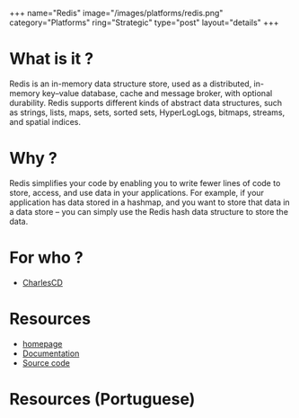 +++
name="Redis"
image="/images/platforms/redis.png"
category="Platforms"
ring="Strategic"
type="post"
layout="details"
+++

# What is it ?

Redis is an in-memory data structure store, used as a distributed, in-memory key–value database, cache and message broker, with optional durability. Redis supports different kinds of abstract data structures, such as strings, lists, maps, sets, sorted sets, HyperLogLogs, bitmaps, streams, and spatial indices.

# Why ?

Redis simplifies your code by enabling you to write fewer lines of code to store, access, and use data in your applications. For example, if your application has data stored in a hashmap, and you want to store that data in a data store – you can simply use the Redis hash data structure to store the data.


# For who ?
* [CharlesCD](https://charlescd.io/)

# Resources
* [homepage](https://redis.io/)
* [Documentation](https://redis.io/documentation)
* [Source code](https://github.com/redis/redis)


# Resources (Portuguese)

